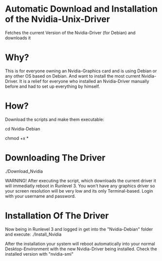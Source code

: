 # Automatic Download and Installation of the Nvidia-Unix-Driver
Fetches the current Version of the Nvidia-Driver (for Debian) and downloads it

# Why?
This is for everyone owning an Nvidia-Graphics card and is using Debian or any other OS based on Debian. And want to install the most current Nvidia-Driver. It is a relief for everyone who installed an Nvidia-Driver manually before and had to set up everything by himself.

# How?
Download the scripts and make them executable:

cd Nvidia-Debian

chmod +x *

# Downloading The Driver

./Download_Nvidia

WARNING! After executing the script, which downloads the current driver it will immediatly reboot in Runlevel 3. You won't have any graphics driver so your screen resolution will be very low and its only Terminal-based. Login with your username and password.

# Installation Of The Driver

Now being in Runlevel 3 and logged in get into the "Nvidia-Debian" folder and execute:
./Install_Nvidia

After the installation your system will reboot automatically into your normal Desktop-Environment with the new Nvidia-Driver being installed. Check the installed version with "nvidia-smi"
